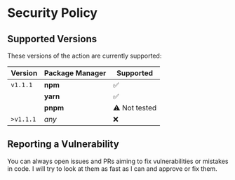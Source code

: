 # Security Policy

## Supported Versions

These versions of the action are currently supported:

| Version   | Package Manager | Supported            |
|-----------|-----------------|----------------------|
| `v1.1.1`  | **npm**         | :white_check_mark:   |
|           | **yarn**        | :white_check_mark:   |
|           | **pnpm**        | :warning: Not tested |
| `>v1.1.1` | *any*           | :x:                  |

## Reporting a Vulnerability

You can always open issues and PRs aiming to fix vulnerabilities or mistakes 
in code. I will try to look at them as fast as I can and approve or fix them.
